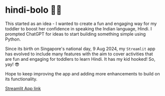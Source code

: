 # hindi-bolo :woman_teacher:
This started as an idea - I wanted to create a fun and engaging way for my toddler to boost her confidence in speaking the Indian language, Hindi. 
I prompted ChatGPT for ideas to start building something simple using Python. 

Since its birth on Singapore's national day, 9 Aug 2024, my `Streamlit` app has evolved to include many features with the aim to cover activities that are fun and engaging for toddlers to learn Hindi. It has my kid hooked! So, yay! :sunglasses:

Hope to keep improving the app and adding more enhancements to build on its functionality. 

[Streamlit App link](https://hindi-bolo-practise-forkids.streamlit.app/)
